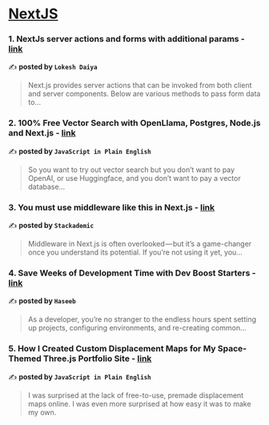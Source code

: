 
<h1><a href=https://medium.com/tag/nextjs/recommended target="_blank" rel="noopener noreferrer">NextJS</a></h1>
<h3>1. NextJs server actions and forms with additional params - <a href="https://medium.com/@lokeshdaiya/nextjs-server-actions-and-forms-with-additional-params-28db351457ad" target="_blank" rel="noopener noreferrer">link</a></h3>

✍️ **posted by `Lokesh Daiya`**

<blockquote>Next.js provides server actions that can be invoked from both client and server components. Below are various methods to pass form data to…</blockquote>

<h3>2. 100% Free Vector Search with OpenLlama, Postgres, Node.js and Next.js - <a href="https://medium.com/javascript-in-plain-english/100-free-vector-search-with-openllama-postgres-nodejs-and-nextjs-e496856766f7" target="_blank" rel="noopener noreferrer">link</a></h3>

✍️ **posted by `JavaScript in Plain English`**

<blockquote>So you want to try out vector search but you don’t want to pay OpenAI, or use Huggingface, and you don’t want to pay a vector database…</blockquote>

<h3>3. You must use middleware like this in Next.js - <a href="https://medium.com/stackademic/you-must-use-middleware-like-this-in-next-js-64d59bb4cd59" target="_blank" rel="noopener noreferrer">link</a></h3>

✍️ **posted by `Stackademic`**

<blockquote>Middleware in Next.js is often overlooked — but it’s a game-changer once you understand its potential. If you’re not using it yet, you…</blockquote>

<h3>4. Save Weeks of Development Time with Dev Boost Starters - <a href="https://medium.com/@codewithmee/save-weeks-of-development-time-with-dev-boost-starters-cb02a3039421" target="_blank" rel="noopener noreferrer">link</a></h3>

✍️ **posted by `Haseeb`**

<blockquote>As a developer, you’re no stranger to the endless hours spent setting up projects, configuring environments, and re-creating common…</blockquote>

<h3>5. How I Created Custom Displacement Maps for My Space-Themed Three.js Portfolio Site - <a href="https://medium.com/javascript-in-plain-english/how-i-created-custom-displacement-maps-for-my-space-themed-three-js-portfolio-site-642b52700941" target="_blank" rel="noopener noreferrer">link</a></h3>

✍️ **posted by `JavaScript in Plain English`**

<blockquote>I was surprised at the lack of free-to-use, premade displacement maps online. I was even more surprised at how easy it was to make my own.</blockquote>

